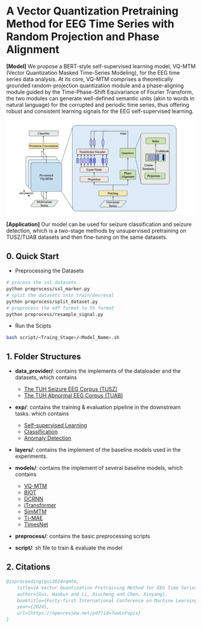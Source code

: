 # A Vector Quantization Pretraining Method for EEG Time Series with Random Projection and Phase Alignment

**[Model]** We propose a BERT-style self-supervised learning model, VQ-MTM (Vector Quantization Masked Time-Series Modeling), for the EEG time series data analysis. At its core, VQ-MTM comprises a theoretically grounded random-projection quantization module and a phase-aligning module guided by the Time-Phase-Shift Equivariance of Fourier Transform, the two modules can generate well-defined semantic units (akin to words in natural language) for the corrupted and periodic time series, thus offering robust and consistent learning signals for the EEG self-supervised learning.
<p align="center">
    <img src="fig/overview.png" width="750">
</p>

**[Application]** Our model can be used for seizure classification and seizure detection, which is a two-stage methods by unsupervised pretraining on TUSZ/TUAB datasets and then fine-tuning on the same datasets.

## 0. Quick Start
- Preprocessing the Datasets
```bash
# process the ssl datasets
python preprocess/ssl_marker.py
# split the datasets into train/dev/eval
python preprocess/split_dataset.py
# preprocess the edf format to h5 format
python preprocess/resample_signal.py
```

- Run the Scipts
```bash
bash script/<Traing_Stage>/<Model_Name>.sh
```

## 1. Folder Structures
- **data_provider/**: contains the implements of the dataloader and the datasets, which contains
    - <u>The TUH Seizure EEG Corpus (TUSZ) </u>
    - <u>The TUH Abnormal EEG Corpus (TUAB)</u>

- **exp/**: contains the training & evaluation pipeline in the downstream tasks. which contains
    - <u>Self-supervised Learning</u>
    - <u>Classification</u>
    - <u>Anomaly Detection</u>

- **layers/**: contains the implement of the baseline models used in the experiments.

- **models/**: contains the implement of several baseline models, which contains
    - <u> VQ-MTM </u>
    - <u> BIOT </u>
    - <u> DCRNN </u>
    - <u> iTransformer </u>
    - <u> SimMTM </u>
    - <u> Ti-MAE </u>
    - <u> TimesNet </u>

- **preprocess/**: contains the basic preprocessing scripts

- **script/**: sh file to train & evaluate the model

## 2. Citations
```bibtex
@inproceeding{gui2024vqmtm,
    title={A Vector Quantization Pretraining Method for EEG Time Series with Random Projection and Phase Alignment},
    author={Gui, Haokun and Li, Xiucheng and Chen, Xinyang},
    booktitle={Forty-first International Conference on Machine Learning},
    year={2024},
    url={https://openreview.net/pdf?id=7uwLvFvpis}
}
```